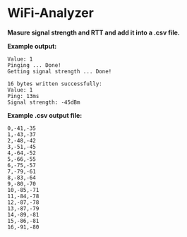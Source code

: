 # WiFi-Analyzer
**Masure signal strength and RTT and add it into a .csv file.**

**Example output:**
```
Value: 1
Pinging ... Done!
Getting signal strength ... Done!

16 bytes written successfully:
Value: 1
Ping: 13ms
Signal strength: -45dBm
```

**Example .csv output file:**
```
0,-41,-35
1,-43,-37
2,-48,-42
3,-51,-45
4,-64,-52
5,-66,-55
6,-75,-57
7,-79,-61
8,-83,-64
9,-80,-70
10,-85,-71
11,-84,-78
12,-87,-78
13,-87,-79
14,-89,-81
15,-86,-81
16,-91,-80
```
